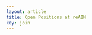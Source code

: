 ```yaml
---
layout: article
title: Open Positions at reAIM
key: join
---
```





<html lang="en">
<head>
    <meta charset="UTF-8">
    <meta name="viewport" content="width=device-width, initial-scale=1.0">
    <style>
        @media (max-width: 600px) {
            .container {
                flex-direction: column;
                align-items: center;
            }

            .image-container {
                width: 100%;
                max-width: 300px;
                margin-bottom: 20px;
                text-align: center;
                float: none;
            }

            .text-container {
                width: 100%;
                text-align: center;
                float: none;
            }
        }

        .container {
            display: flex;
            align-items: flex-start;
            flex-wrap: wrap;
        }

        .text-container {
            flex: 1;
            min-width: 0;
            margin-right: 20px;
            overflow: hidden;
        }

        .image-container {
            flex: 0 0 auto;
            width: 400px;
            position: relative;
            float: right;
            margin-left: 20px;
            margin-bottom: 20px;
        }

        .image-container img {
            width: 100%;
            height: auto;
            display: block;
            margin: 0;
        }
    </style>
</head>
<body>
    <div class="container">
        <div class="text-container">
            <!-- <span class="custom-h1" style="font-size: 2.2em; font-weight: bold;">Open Positions at reAIM</span> -->
            <p>
                Thank you for your interest in joining reAIM!
                The best way to get in contact with the lab is by emailing Professor Joshi at <code>sj3261[at]cumc[dot]columbia[dot]edu</code> or one of the current <a href="{{ site.baseurl }}/group.html">doctoral students</a>. While we are always excited by the prospect of new collaborators, our email inboxes can get quite busy, particularly during application season. We apologize in advance for any delays in response. <span style="color: #003087;"><b><u>Please read the following page in its entirety before reaching out to us.</u></b></span>
            </p>
            <p>
                Dr. Joshi is an Assistant Professor at the <a href="https://www.dbmi.columbia.edu/faculty/">Department of Biomedical Informatics (DBMI)</a>, an affiliate of the <a href="https://www.cs.columbia.edu/people/affiliates/">Department of Computer Science</a>, and a member of the <a href="https://datascience.columbia.edu/people/shalmali-joshi/">Data Science Institute (DSI)</a>. Consequently, there are several avenues for students and researchers to join our lab:
            </p>

            <h3>Doctoral Students</h3>

            <p>Doctoral students can join reAIM via the following programs:</p>
            <ul>
                <li><a href="https://www.dbmi.columbia.edu/phd-in-biomedical-informatics/">Biomedical Informatics</a> located in the <a href="https://www.gsas.cuimc.columbia.edu/phd-programs">Graduate School of Arts and Science</a> at the Columbia University Irving Medical Center.</li>
                <li><a href="https://www.cs.columbia.edu/education/phd/">Computer Science</a> at the <a href="https://www.gradengineering.columbia.edu/academics/graduate/doctoral">Fu Foundation School of Engineering and Applied Science</a>.</li>
            </ul>

            <p>Given the individual nature of the degree and our lab's focus on machine learning to a wide range of topics relevant to healthcare, thesis work will be driven by the student's research regardless of which program they join. The key difference is in core coursework and milestones: <a href="https://www.dbmi.columbia.edu/courses/">DBMI students</a> will take classes on symbolic methods, clinical informatics, and healthcare delivery, while <a href="https://www.cs.columbia.edu/education/phd/requirements/">Computer Science</a> students will take courses in algorithms and systems. Students in both departments will take electives according to their research interests. We will allocate desk space and resources at our offices located at the <a href="https://universitylife.columbia.edu/content/maps-locations">medical center (CUIMC) campus</a> regardless of which department the student joins.</p>

            <p><span style="color: #003087;"><strong>Please note your interest in working with Dr. Shalmali Joshi in your application.</strong></span></p>

            <h3>Postdoctoral Researchers</h3>

            <ul>
                <li>Postdoctoral openings via the Department of Biomedical Informatics will be posted on our website and the <a href="https://www.dbmi.columbia.edu/dbmi-careers/">DBMI Careers</a> page.</li>
                <li>Postdoctoral researchers can also join DBMI via the Department's <a href="https://www.dbmi.columbia.edu/postdoctoral-fellowship-degree/">National Library of Medicine (NLM) Training Grant</a> if they are U.S. Citizens or Permanent Residents. The NLM fellowship gives two years of support.</li>
                <li>The <a href="https://datascience.columbia.edu/research/postdoctoral-researchers/">Data Science Institute</a> also hosts postdoctoral fellows. The program does not have citizenship requirements and supports researchers for two years via year-long renewable appointments.</li>
            </ul>

            <h3>Master's and Undergraduate Students</h3>

            <p>If you are a <strong>current</strong> master's or undergraduate student at Columbia University interested in rotating in our lab, please reach out to Dr. Joshi with the following:</p>
            <ul>
                <li>Your program, major, expected year of graduation, and grades at any courses relevant to Machine Learning (e.g. Linear Algebra, Probability and Statistics, Optimization, etc.).</li>
                <li>Your research interests and how they align with reAIM, goals for the rotation, and the amount of time you can commit to research.</li>
                <li>Contact information for references.</li>
                <li>Your unofficial Columbia and undergraduate (if applicable) transcripts.</li>
                <li>Title your email "[reAIM] Research Rotation Inquiry for Current Columbia {Undergraduate, Masters} Student"</li>
            </ul>

            <h3>Visiting Researchers and Outside Collaborators</h3>

            <p>Please contact Dr. Joshi if you are an external researcher interested in visiting or collaborating with our lab.</p>
        </div>
        <div class="image-container">
            <img src="{{ '/assets/images/reaim_group_photo_2024.jpg' | relative_url }}" alt="Group Photo">
            <p style="text-align: center; margin-top: 5px;">reAIM @ <a href="https://en.wikipedia.org/wiki/New_York_Botanical_Garden">NYBG</a>, Spring 2024</p>
        </div>
    </div>
</body>
</html>




<!-- ### Doctoral Students

Doctoral students can join reAIM via the following programs:
- [Biomedical Informatics](https://www.dbmi.columbia.edu/phd-in-biomedical-informatics/) located in the [Graduate School of Arts and Science](https://www.gsas.cuimc.columbia.edu/phd-programs) at the Columbia University Irving Medical Center.
- [Computer Science](https://www.cs.columbia.edu/education/phd/) at the [Fu Foundation School of Engineering and Applied Science](https://www.gradengineering.columbia.edu/academics/graduate/doctoral).

Given the individual nature of the degree and our lab's focus on machine learning to a wide range of topics relevant to healthcare, thesis work will be driven by the student's research regardless of which program they join. The key difference is in core coursework and milestones: [DBMI students](https://www.dbmi.columbia.edu/courses/) will take classes on symbolic methods, clinical informatics, and healthcare delivery, while [Computer Science](https://www.cs.columbia.edu/education/phd/requirements/) students will take courses in algorithms and systems. Students in both departments will take electives according to their research interests. We will allocate desk space and resources at our offices located at the [medical center (CUIMC) campus](https://universitylife.columbia.edu/content/maps-locations) regardless of which department the student joins.

<span style="color: #003087;">**Please note your interest in working with Dr. Shalmali Joshi in your application.**</span>

### Postdoctoral Researchers

- Postdoctoral openings via the Department of Biomedical Informatics will be posted on our website and the [DBMI Careers](https://www.dbmi.columbia.edu/dbmi-careers/) page.
- Postdoctoral researchers can also join DBMI via the Department's [National Library of Medicine (NLM) Training Grant](https://www.dbmi.columbia.edu/postdoctoral-fellowship-degree/) if they are U.S. Citizens or Permanent Residents. The NLM fellowship gives two years of support.
- The [Data Science Institute](https://datascience.columbia.edu/research/postdoctoral-researchers/) also hosts postdoctoral fellows. The program does not have citizenship requirements and supports researchers for two years via year-long renewable appointments.

### Master's and Undergraduate Students

If you are a **current** master's or undergraduate student at Columbia University interested in rotating in our lab, please reach out to Dr. Joshi with the following:

- Your program, major, expected year of graduation, and grades at any courses relevant to Machine Learning (e.g. Linear Algebra, Probability and Statistics, Optimization, etc.).
- Your research interests and how they align with reAIM, goals for the rotation, and the amount of time you can commit to research.
- Contact information for references.
- Your unofficial Columbia and undergraduate (if applicable) transcripts.
- Title your email "\[reAIM\] Research Rotation Inquiry for Current Columbia {Undergraduate, Masters} Student"

### Visiting Researchers and Outside Collaborators

Please contact Dr. Joshi if you are an external researcher interested in visiting or collaborating with our lab. -->

